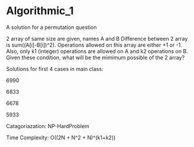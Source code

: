 # Algorithmic_1
A solution for a permutation question

2 array of same size are given, names A and B Difference between 2 array is sum((A[i]-B[i])^2). 
Operations allowed on this array are either +1 or -1.
Also, only k1 (integer) operations are allowed on A and k2 operations on B.
Given these condition, what will be the mimimum possible of the 2 array? 

Solutions for first 4 cases in main class: 

6990

6833

6678

5933


Catagoriazation: NP-HardProblem





Time Complexity: O((2N + N^2 + N)^(k1+k2))